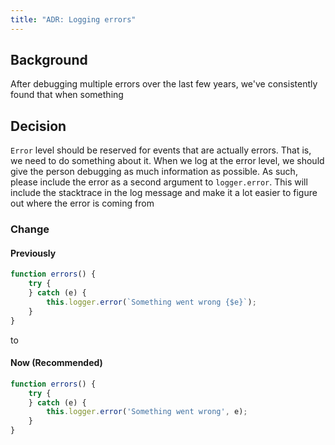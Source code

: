 ```yaml
---
title: "ADR: Logging errors"
---
```


## Background

After debugging multiple errors over the last few years, we've consistently found that when something

## Decision

`Error` level should be reserved for events that are actually errors. That is, we need to do something about it. When we
log at the error level, we should give the person debugging as much information as possible.
As such, please include the error as a second argument to `logger.error`. This will include the stacktrace in the log
message and make it a lot easier to figure out where the error is coming from

### Change

#### Previously

```typescript
function errors() {
    try {
    } catch (e) {
        this.logger.error(`Something went wrong {$e}`);
    }
}
```

to

#### Now (Recommended)

```typescript
function errors() {
    try {
    } catch (e) {
        this.logger.error('Something went wrong', e);
    }
}
```
